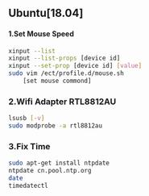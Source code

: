 ## Ubuntu[18.04] 
#### 1.Set Mouse Speed
```sh
xinput --list
xinput --list-props [device id]
xinput --set-prop [device id] [value]
sudo vim /ect/profile.d/mouse.sh
    [set mouse commond]
```
### 2.Wifi Adapter RTL8812AU
```sh
lsusb [-v]
sudo modprobe -a rtl8812au
```

### 3.Fix Time
```sh
sudo apt-get install ntpdate
ntpdate cn.pool.ntp.org
date 
timedatectl
```